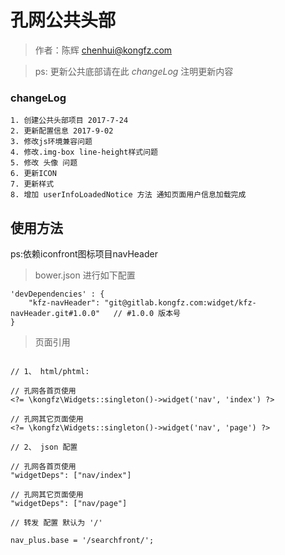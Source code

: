 # 孔网公共头部

> 作者：陈辉 <chenhui@kongfz.com>

> ps: 更新公共底部请在此 *changeLog* 注明更新内容

### changeLog
    1. 创建公共头部项目 2017-7-24
    2. 更新配置信息 2017-9-02
    3. 修改js环境兼容问题
    4. 修改.img-box line-height样式问题
    5. 修改 头像 问题
    6. 更新ICON
    7. 更新样式
    8. 增加 userInfoLoadedNotice 方法 通知页面用户信息加载完成

## 使用方法

ps:依赖iconfront图标项目navHeader

> bower.json 进行如下配置

```
'devDependencies' : {
    "kfz-navHeader": "git@gitlab.kongfz.com:widget/kfz-navHeader.git#1.0.0"   // #1.0.0 版本号
}
```

> 页面引用

```

// 1、 html/phtml:

// 孔网各首页使用
<?= \kongfz\Widgets::singleton()->widget('nav', 'index') ?>

// 孔网其它页面使用
<?= \kongfz\Widgets::singleton()->widget('nav', 'page') ?>

// 2、 json 配置

// 孔网各首页使用
"widgetDeps": ["nav/index"]

// 孔网其它页面使用
"widgetDeps": ["nav/page"]

// 转发 配置 默认为 '/'

nav_plus.base = '/searchfront/';

```



